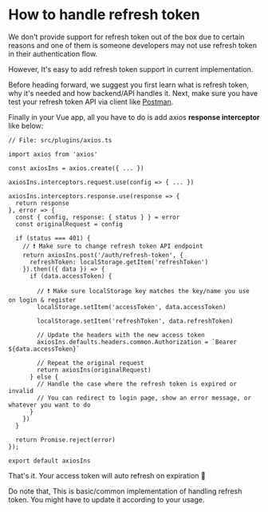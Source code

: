 # How to handle refresh token

We don't provide support for refresh token out of the box due to certain reasons and one of them is someone developers may not use refresh token in their authentication flow.

However, It's easy to add refresh token support in current implementation.

Before heading forward, we suggest you first learn what is refresh token, why it's needed and how backend/API handles it. Next, make sure you have test your refresh token API via client like [Postman](https://www.postman.com/).

Finally in your Vue app, all you have to do is add axios **response interceptor** like below:

```ts{9-40}
// File: src/plugins/axios.ts

import axios from 'axios'

const axiosIns = axios.create({ ... })

axiosIns.interceptors.request.use(config => { ... })

axiosIns.interceptors.response.use(response => {
  return response
}, error => {
  const { config, response: { status } } = error
  const originalRequest = config

  if (status === 401) {
    // ❗ Make sure to change refresh token API endpoint
    return axiosIns.post('/auth/refresh-token', {
      refreshToken: localStorage.getItem('refreshToken')
    }).then(({ data }) => {
      if (data.accessToken) {

        // ❗ Make sure localStorage key matches the key/name you use on login & register
        localStorage.setItem('accessToken', data.accessToken)

        localStorage.setItem('refreshToken', data.refreshToken)

        // Update the headers with the new access token
        axiosIns.defaults.headers.common.Authorization = `Bearer ${data.accessToken}`

        // Repeat the original request
        return axiosIns(originalRequest)
      } else {
        // Handle the case where the refresh token is expired or invalid
        // You can redirect to login page, show an error message, or whatever you want to do
      }
    })
  }

  return Promise.reject(error)
});

export default axiosIns
```

That's it. Your access token will auto refresh on expiration 🥳

Do note that, This is basic/common implementation of handling refresh token. You might have to update it according to your usage.
